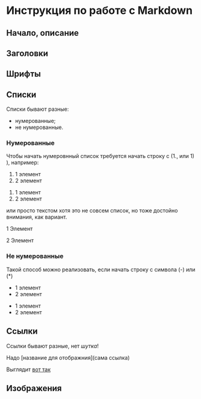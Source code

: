 # Инструкция по работе с Markdown

## Начало, описание

## Заголовки

## Шрифты

## Списки

Списки бывают разные:
- нумерованные;
- не нумерованные.

### Нумерованные

Чтобы начать нумеровнный список требуется начать строку с (1., или 1) ), например:

1. 1 элемент
2. 2 элемент
1) 1 элемент
2) 2 элемент
 
 или просто текстом хотя это не совсем список, но тоже достойно внимания, как вариант.

1 Элемент

2 Элемент

### Не нумерованные

Такой способ можно реализовать, если начать строку с символа (\-) или (\*)

- 1 элемент
- 2 элемент

* 1 элемент
* 2 элемент

## Ссылки

Ссылки бывают разные, нет _шутка_!

Надо [название для отображния]\(сама ссылка)

Выглядит [вот так](в_никуда.ха-ха-ха)

## Изображения